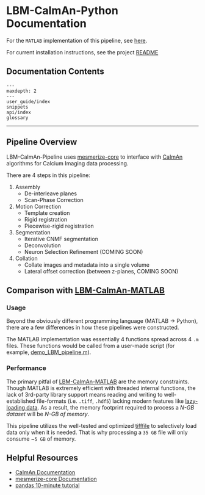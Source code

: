 # LBM-CaImAn-Python Documentation 

For the `MATLAB` implementation of this pipeline, see [here](https://github.com/MillerBrainObservatory/LBM-CaImAn-MATLAB/).

For current installation instructions, see the project [README](https://github.com/MillerBrainObservatory/LBM-CaImAn-Python/blob/master/README.md)

## Documentation Contents

```{toctree}
---
maxdepth: 2
---
user_guide/index
snippets
api/index
glossary
```

----------------

## Pipeline Overview

LBM-CaImAn-Pipeline uses [mesmerize-core](https://github.com/nel-lab/mesmerize-core/tree/master) to interface with [CaImAn](https://github.com/flatironinstitute/CaImAn) algorithms for Calcium Imaging data processing.

There are 4 steps in this pipeline:

1. Assembly
    - De-interleave planes
    - Scan-Phase Correction
2. Motion Correction
    - Template creation
    - Rigid registration
    - Piecewise-rigid registration
3. Segmentation
    - Iterative CNMF segmentation
    - Deconvolution
    - Neuron Selection Refinement (COMING SOON)
4. Collation
    - Collate images and metadata into a single volume
    - Lateral offset correction (between z-planes, COMING SOON)

## Comparison with [LBM-CaImAn-MATLAB](https://github.com/MillerBrainObservatory/LBM-CaImAn-MATLAB/)

### Usage

Beyond the obviously different programming language (MATLAB -> Python), there are a few differences in how these pipelines were constructed.

The MATLAB implementation was essentially 4 functions spread across 4 `.m` files. These functions would be called from a user-made script (for example, [demo_LBM_pipeline.m](https://github.com/MillerBrainObservatory/LBM-CaImAn-MATLAB/blob/master/demo_LBM_pipeline.m)).

### Performance

The primary pitfal of [LBM-CaImAn-MATLAB](https://github.com/MillerBrainObservatory/LBM-CaImAn-MATLAB/) are the memory constraints. Though MATLAB is extremely efficient with threaded internal functions, the lack of 3rd-party library support means reading and writing to well-established file-formats (i.e. `.tiff`, `.hdf5`) lacking modern features like [lazy-loading data](https://www.imperva.com/learn/performance/lazy-loading/). As a result, the memory footprint required to process a *N-GB dataset* will be *N-GB of memory*. 

This pipeline utilizes the well-tested and optimized [tifffile](https://pypi.org/project/tifffile/) to selectively load data only when it is needed. That is why processing a `35 GB` file will only consume ~`5 GB` of memory.

## Helpful Resources

- [CaImAn Documentation](https://caiman.readthedocs.io/en/latest/)
- [mesmerize-core Documentation](https://mesmerize-core.readthedocs.io/en/latest/#installation)
- [pandas 10-minute tutorial](https://pandas.pydata.org/docs/user_guide/10min.html)
